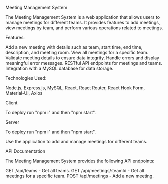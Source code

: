 Meeting Management System

The Meeting Management System is a web application that allows users to manage meetings for different teams. It provides features to add meetings, view meetings by team, and perform various operations related to meetings.

Features:

Add a new meeting with details such as team, start time, end time, description, and meeting room.
View all meetings for a specific team.
Validate meeting details to ensure data integrity.
Handle errors and display meaningful error messages.
RESTful API endpoints for meetings and teams.
Integration with a MySQL database for data storage.

Technologies Used:

Node.js,
Express.js,
MySQL,
React,
React Router,
React Hook Form,
Material-UI,
Axios

Client

To deploy run "npm i" and then "npm start".

Server

To deploy run "npm i" and then "npm start".

Use the application to add and manage meetings for different teams.

API Documentation

The Meeting Management System provides the following API endpoints:

GET /api/teams - Get all teams.
GET /api/meetings/:teamId - Get all meetings for a specific team.
POST /api/meetings - Add a new meeting.
